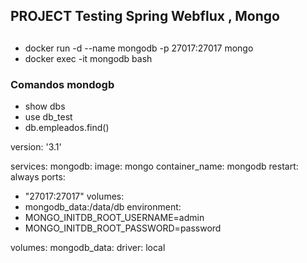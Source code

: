 
## PROJECT Testing Spring Webflux , Mongo
##

* docker run -d --name  mongodb -p 27017:27017 mongo
* docker exec -it mongodb bash 


### Comandos mondogb 
* show dbs <br>
* use db_test <br>
* db.empleados.find() <br>



version: '3.1'

services:
mongodb:
image: mongo
container_name: mongodb
restart: always
ports:
- "27017:27017"
volumes:
- mongodb_data:/data/db
environment:
- MONGO_INITDB_ROOT_USERNAME=admin
- MONGO_INITDB_ROOT_PASSWORD=password

volumes:
mongodb_data:
driver: local

